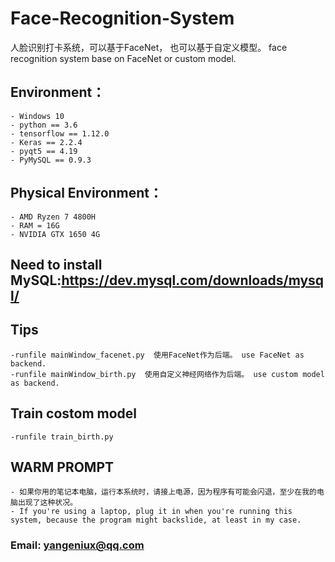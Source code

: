 
  
# Face-Recognition-System
  人脸识别打卡系统，可以基于FaceNet， 也可以基于自定义模型。 face recognition system base on FaceNet or custom model.

## Environment：

    - Windows 10
    - python == 3.6
    - tensorflow == 1.12.0
    - Keras == 2.2.4
    - pyqt5 == 4.19
    - PyMySQL == 0.9.3
    
## Physical Environment：
    - AMD Ryzen 7 4800H
    - RAM = 16G
    - NVIDIA GTX 1650 4G

## Need to install MySQL:https://dev.mysql.com/downloads/mysql/
## Tips 
    -runfile mainWindow_facenet.py  使用FaceNet作为后端。 use FaceNet as backend.
    -runfile mainWindow_birth.py  使用自定义神经网络作为后端。 use custom model as backend.
## Train costom model
    -runfile train_birth.py

## WARM PROMPT
    - 如果你用的笔记本电脑，运行本系统时，请接上电源，因为程序有可能会闪退，至少在我的电脑出现了这种状况。
    - If you're using a laptop, plug it in when you're running this system, because the program might backslide, at least in my case.
### Email: yangeniux@qq.com
